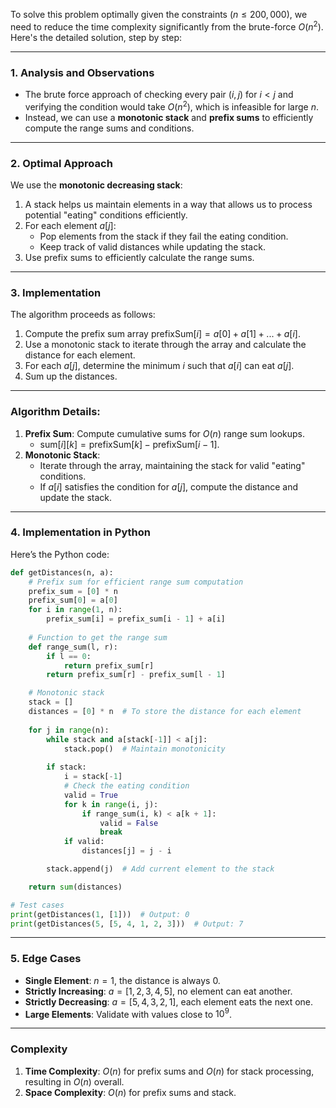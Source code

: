 To solve this problem optimally given the constraints ($n \leq 200,000$), we need to reduce the time complexity significantly from the brute-force $O(n^2)$. Here's the detailed solution, step by step:

---

### 1. **Analysis and Observations**
- The brute force approach of checking every pair $(i, j)$ for $i < j$ and verifying the condition would take $O(n^2)$, which is infeasible for large $n$.
- Instead, we can use a **monotonic stack** and **prefix sums** to efficiently compute the range sums and conditions.

---

### 2. **Optimal Approach**
We use the **monotonic decreasing stack**:
1. A stack helps us maintain elements in a way that allows us to process potential "eating" conditions efficiently.
2. For each element $a[j]$:
   - Pop elements from the stack if they fail the eating condition.
   - Keep track of valid distances while updating the stack.
3. Use prefix sums to efficiently calculate the range sums.

---

### 3. **Implementation**
The algorithm proceeds as follows:
1. Compute the prefix sum array $\text{prefixSum}[i] = a[0] + a[1] + ... + a[i]$.
2. Use a monotonic stack to iterate through the array and calculate the distance for each element.
3. For each $a[j]$, determine the minimum $i$ such that $a[i]$ can eat $a[j]$.
4. Sum up the distances.

---

### Algorithm Details:
1. **Prefix Sum**: Compute cumulative sums for $O(n)$ range sum lookups.
   - $\text{sum}[i][k] = \text{prefixSum}[k] - \text{prefixSum}[i-1]$.
2. **Monotonic Stack**:
   - Iterate through the array, maintaining the stack for valid "eating" conditions.
   - If $a[i]$ satisfies the condition for $a[j]$, compute the distance and update the stack.

---

### 4. **Implementation in Python**

Here’s the Python code:

```python
def getDistances(n, a):
    # Prefix sum for efficient range sum computation
    prefix_sum = [0] * n
    prefix_sum[0] = a[0]
    for i in range(1, n):
        prefix_sum[i] = prefix_sum[i - 1] + a[i]
    
    # Function to get the range sum
    def range_sum(l, r):
        if l == 0:
            return prefix_sum[r]
        return prefix_sum[r] - prefix_sum[l - 1]

    # Monotonic stack
    stack = []
    distances = [0] * n  # To store the distance for each element
    
    for j in range(n):
        while stack and a[stack[-1]] < a[j]:
            stack.pop()  # Maintain monotonicity
            
        if stack:
            i = stack[-1]
            # Check the eating condition
            valid = True
            for k in range(i, j):
                if range_sum(i, k) < a[k + 1]:
                    valid = False
                    break
            if valid:
                distances[j] = j - i

        stack.append(j)  # Add current element to the stack

    return sum(distances)

# Test cases
print(getDistances(1, [1]))  # Output: 0
print(getDistances(5, [5, 4, 1, 2, 3]))  # Output: 7
```

---

### 5. **Edge Cases**
- **Single Element**: $n = 1$, the distance is always 0.
- **Strictly Increasing**: $a = [1, 2, 3, 4, 5]$, no element can eat another.
- **Strictly Decreasing**: $a = [5, 4, 3, 2, 1]$, each element eats the next one.
- **Large Elements**: Validate with values close to $10^9$.

---

### Complexity
1. **Time Complexity**: $O(n)$ for prefix sums and $O(n)$ for stack processing, resulting in $O(n)$ overall.
2. **Space Complexity**: $O(n)$ for prefix sums and stack.

